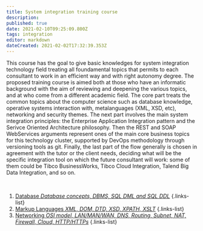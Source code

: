 ```yaml
---
title: System integration training course
description: 
published: true
date: 2021-02-10T09:25:09.800Z
tags: integration
editor: markdown
dateCreated: 2021-02-02T17:32:39.353Z
---
```


This course has the goal to give basic knowledges for system integration technology field treating all foundamental topics that permits to each consultant to work in an efficient way and with right autonomy degree.
The proposed training course is aimed both at those who have an informatic background with the aim of reviewing and deepening the various topics, and at who come from a different academic field.
The core part treats the common topics about the computer science such as database knowledge, operative systems interaction with, metalanguages (XML, XSD, etc), networking and security themes.
The next part involves the main system integration principles: the Enterprise Application Integration pattern and the Serivce Oriented Architecture philosophy. Then the REST and SOAP WebServices arguments represent ones of the main core business topics for this technology cluster, supported by DevOps methodology through versioning tools as git.
Finally, the last part of the flow generally is chosen in agreement with the tutor or the client needs, deciding what will be the specific integration tool on which the future consultant will work: some of them could be Tibco BusinessWorks, Tibco Cloud Integration, Talend Big Data Integration, and so on.
<p>&nbsp;</p>

1. [Database *Database concepts, DBMS, SQL DML and SQL DDL*](/training/commons/db)
{.links-list}
2. [Markup Languages *XML, DOM, DTD, XSD, XPATH, XSLT*](/training/commons/markup)
{.links-list}
3. [Networking *OSI model, LAN/MAN/WAN, DNS, Routing, Subnet, NAT, Firewall, Cloud, HTTP/HTTPs*](/training/commons/networking)
{.links-list}